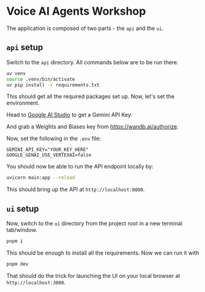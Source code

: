 # Voice AI Agents Workshop

The application is composed of two parts - the `api` and the `ui`.

## `api` setup

Switch to the `api` directory. All commands below are to be run there.

```bash
uv venv
source .venv/bin/activate
uv pip install -r requirements.txt
```

This should get all the required packages set up. Now, let's set the environment.

Head to [Google AI Studio](https://aistudio.google.com/apikey) to get a Gemini API Key.

And grab a Weights and Biases key from https://wandb.ai/authorize.

Now, set the following in the `.env` file:

```text
GEMINI_API_KEY="YOUR_KEY_HERE"
GOOGLE_GENAI_USE_VERTEXAI=false
```

You should now be able to run the API endpoint locally by:

```bash
uvicorn main:app --reload
```

This should bring up the API at `http://localhost:8000`.

## `ui` setup

Now, switch to the `ui` directory from the project root in a new terminal tab/window.

```bash
pnpm i
```

This should be enough to install all the requirements. Now we can run it with

```bash
pnpm dev
```

That should do the trick for launching the UI on your local browser at `http://localhost:3000`.

